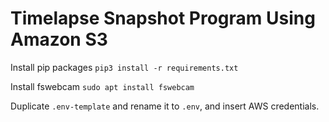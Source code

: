 # Timelapse Snapshot Program Using Amazon S3

Install pip packages
`pip3 install -r requirements.txt`

Install fswebcam
`sudo apt install fswebcam`

Duplicate `.env-template` and rename it to `.env`, and insert AWS credentials.

